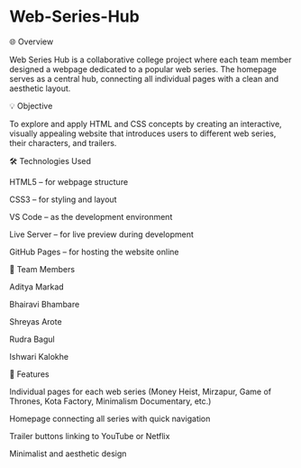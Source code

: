# Web-Series-Hub
🌐 Overview

Web Series Hub is a collaborative college project where each team member designed a webpage dedicated to a popular web series.
The homepage serves as a central hub, connecting all individual pages with a clean and aesthetic layout.

💡 Objective

To explore and apply HTML and CSS concepts by creating an interactive, visually appealing website that introduces users to different web series, their characters, and trailers.

🛠️ Technologies Used

HTML5 – for webpage structure

CSS3 – for styling and layout

VS Code – as the development environment

Live Server – for live preview during development

GitHub Pages – for hosting the website online

👥 Team Members

Aditya Markad

Bhairavi Bhambare

Shreyas Arote

Rudra Bagul

Ishwari Kalokhe

🎯 Features

Individual pages for each web series (Money Heist, Mirzapur, Game of Thrones, Kota Factory,  Minimalism Documentary, etc.)

Homepage connecting all series with quick navigation

Trailer buttons linking to YouTube or Netflix

Minimalist and aesthetic design
